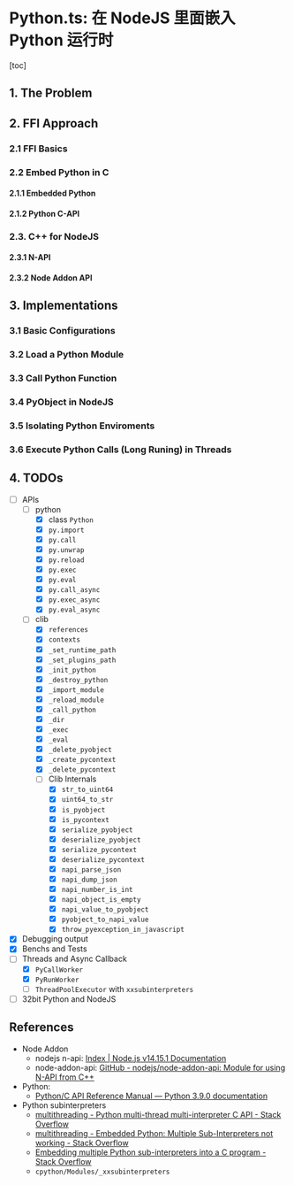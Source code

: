 # Python.ts: 在 NodeJS 里面嵌入 Python 运行时

[toc]

## 1. The Problem

## 2. FFI Approach

### 2.1 FFI Basics

### 2.2 Embed Python in C

#### 2.1.1 Embedded Python

#### 2.1.2 Python C-API

### 2.3. C++ for NodeJS

#### 2.3.1 N-API

#### 2.3.2 Node Addon API

## 3. Implementations

### 3.1 Basic Configurations

### 3.2 Load a Python Module

### 3.3 Call Python Function

### 3.4 PyObject in NodeJS

### 3.5 Isolating Python Enviroments

### 3.6 Execute Python Calls (Long Runing) in Threads

## 4. TODOs

- [ ] APIs
  - [ ] python
    - [x] class `Python`
    - [x] `py.import`
    - [x] `py.call`
    - [x] `py.unwrap`
    - [x] `py.reload`
    - [x] `py.exec`
    - [x] `py.eval`
    - [x] `py.call_async`
    - [x] `py.exec_async`
    - [x] `py.eval_async`
  - [ ] clib
    - [x] `references`
    - [x] `contexts`
    - [x] `_set_runtime_path`
    - [x] `_set_plugins_path`
    - [x] `_init_python`
    - [x] `_destroy_python`
    - [x] `_import_module`
    - [x] `_reload_module`
    - [x] `_call_python`
    - [x] `_dir`
    - [x] `_exec`
    - [x] `_eval`
    - [x] `_delete_pyobject`
    - [x] `_create_pycontext`
    - [x] `_delete_pycontext`
    - [ ] Clib Internals
      - [x] `str_to_uint64`
      - [x] `uint64_to_str`
      - [x] `is_pyobject`
      - [x] `is_pycontext`
      - [x] `serialize_pyobject`
      - [x] `deserialize_pyobject`
      - [x] `serialize_pycontext`
      - [x] `deserialize_pycontext`
      - [x] `napi_parse_json`
      - [x] `napi_dump_json`
      - [x] `napi_number_is_int`
      - [x] `napi_object_is_empty`
      - [x] `napi_value_to_pyobject`
      - [x] `pyobject_to_napi_value`
      - [x] `throw_pyexception_in_javascript`
- [x] Debugging output
- [x] Benchs and Tests
- [ ] Threads and Async Callback
  - [x] `PyCallWorker`
  - [x] `PyRunWorker`
  - [ ] `ThreadPoolExecutor` with `xxsubinterpreters`
- [ ] 32bit Python and NodeJS

## References

- Node Addon
  - nodejs n-api: [Index \| Node.js v14.15.1 Documentation](https://nodejs.org/dist/latest-v14.x/docs/api/)
  - node-addon-api: [GitHub - nodejs/node-addon-api: Module for using N-API from C++](https://github.com/nodejs/node-addon-api)
- Python:
  - [Python/C API Reference Manual — Python 3.9.0 documentation](https://docs.python.org/3/c-api/index.html)
- Python subinterpreters
  - [multithreading - Python multi-thread multi-interpreter C API - Stack Overflow](https://stackoverflow.com/questions/26061298/python-multi-thread-multi-interpreter-c-api)
  - [multithreading - Embedded Python: Multiple Sub-Interpreters not working - Stack Overflow](https://stackoverflow.com/questions/59666352/embedded-python-multiple-sub-interpreters-not-working)
  - [Embedding multiple Python sub-interpreters into a C program - Stack Overflow](https://stackoverflow.com/questions/53965865/embedding-multiple-python-sub-interpreters-into-a-c-program)
  - `cpython/Modules/_xxsubinterpreters`
